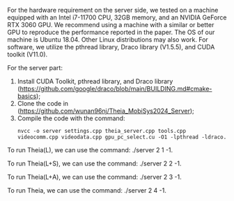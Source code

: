 For the hardware requirement on the server side, we tested on a machine equipped with an Intel i7-11700 CPU, 32GB memory, and an NVIDIA GeForce RTX 3060 GPU. We recommend using a machine with a similar or better GPU to reproduce the performance reported in the paper. The OS of our machine is Ubuntu 18.04. Other Linux distributions may also work. For software, we utilize the pthread library, Draco library (V1.5.5), and CUDA toolkit (V11.0).

For the server part: 

1) Install CUDA Toolkit, pthread library, and Draco library (https://github.com/google/draco/blob/main/BUILDING.md#cmake-basics);
2) Clone the code in (https://github.com/wunan96nj/Theia_MobiSys2024_Server);
3) Compile the code with the command:
   ```
   nvcc -o server settings.cpp theia_server.cpp tools.cpp videocomm.cpp videodata.cpp gpu_pc_select.cu -O1 -lpthread -ldraco.
   ```
   
To run Theia(L), we can use the command: ./server 2 1 -1.

To run Theia(L+S), we can use the command: ./server 2 2 -1.

To run Theia(L+A), we can use the command: ./server 2 3 -1.

To run Theia, we can use the command: ./server 2 4 -1.
